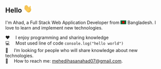 ## Hello <img src="assets/hello.gif" width="28px" alt="hi">

I'm Ahad, a Full Stack Web Application Developer from <img src="assets/bangladesh.png" width="18"/> Bangladesh. I love to learn and implement new technologies.

:hearts: &emsp;I enjoy programming and sharing knowledge <br/>
:computer: &emsp;Most used line of code `console.log("hello world")` <br/>
🤔 &emsp;I’m looking for people who will share knowledge about new technologies.<br/>
:e-mail: &emsp;How to reach me: mehedihasanahad07@gmail.com.<br/>
